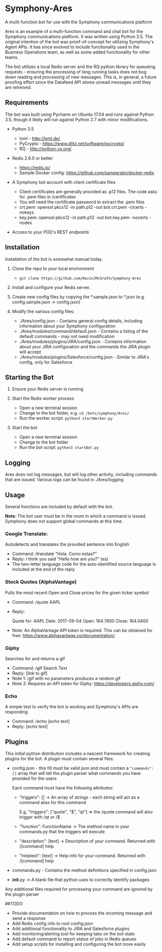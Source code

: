 # Symphony-Ares
A multi-function bot for use with the Symphony communications platform

Ares is an example of a multi-function command and chat bot for the Symphony communications platform. It was written using Python 3.5. The original intention of the bot was proof-of-concept for utilizing Symphony's Agent APIs. It has since evolved to include functionality used in the Business Operations team, as well as some added functionality for other teams. 

The bot utilizes a local Redis server and the RQ python library for queueing requests - ensuring the processing of long running tasks does not bog down reading and processing of new messages. This is, in general, a future proofing effort since the Datafeed API stores unread messages until they are retreived. 

## Requirements

The bot was built using Pycharm on Ubuntu 17.04 and runs against Python 3.5, though it likely will run against Python 2.7 with minor modifications. 

* Python 3.5 

    * lxml - http://lxml.de/
    * PyCrypto - https://www.dlitz.net/software/pycrypto/
    * RQ - http://python-rq.org/

* Redis 2.6.0 or better

    * https://redis.io/
    * Sample Docker config: https://github.com/sameersbn/docker-redis

* A Symphony bot account with client certificate files

    * Client certificates are generally provided as .p12 files. The code asks for .pem files in /certificates
    * You will need the certificate password to extract the .pem files
    * crt.pem: openssl pkcs12 -in path.p12 -out bot.crt.pem -clcerts -nokeys
    * key.pem: openssl pkcs12 -in path.p12 -out bot.key.pem -nocerts -nodes

* Access to your POD's REST endpoints

## Installation

Installation of the bot is somewhat manual today. 

1. Clone the repo to your local environment 

    * `git clone https://github.com/KevinJMcGrath/Symphony-Ares`

2. Install and configure your Redis server. 
3. Create new config files by copying the *.sample.json to *.json (e.g. config.sample.json -> config.json)
4. Modify the various config files:

    * ./Ares/config.json - Contains general config details, including information about your Symphony configuration
    * ./Ares/modules/command/default.json - Contains a listing of the default commands - may not need modification
    * ./Ares/modules/plugins/JIRA/config.json - Contains information about your JIRA configuration and the commands the JIRA plugin will accept
    * ./Ares/modules/plugins/Salesforce/config.json - Similar to JIRA's config, only for Salesforce

## Starting the Bot

1. Ensure your Redis server is running
2. Start the Redis worker process

    * Open a new terminal session
    * Change to the bot folder, e.g. `cd /bots/symphony/Ares/`
    * Run the worker script: `python3 startWorker.py`

3. Start the bot

    * Open a new terminal session
    * Change to the bot folder
    * Run the bot script: `python3 startBot.py`

## Logging

Ares does not log messages, but will log other activity, including commands that are issued. Various logs can be found in ./Ares/logging

## Usage

Several functions are included by default with the bot. 

**Note**: The bot user _must_ be in the room in which a command is issued. Symphony does not support global commands at this time. 

### Google Translate:

Autodetects and translates the provided sentence into English

* Command: /translate "Hola. Como estas?"
* Reply: I think you said "Hello how are you?" (es)
* The two-letter language code for the auto-identified source language is included at the end of the reply

### Stock Quotes (AlphaVantage)

Pulls the most recent Open and Close prices for the given ticker symbol

* Command: /quote AAPL
* Reply: 

    Quote for: AAPL
    Date: 2017-09-04
    Open: 164.7600
    Close: 164.0400

* Note: An AlphaVantage API token is required. This can be obtained for free: https://www.alphavantage.co/documentation/

### Giphy

Searches for and returns a gif

* Command: /gif Search Text
* Reply: [link to gif]
* Note 1: /gif with no parameters produces a random gif
* Note 2: Requires an API token for Giphy: https://developers.giphy.com/

### Echo

A simple test to verify the bot is working and Symphony's APIs are responding

* Command: /echo [echo text]
* Reply: [echo text]

## Plugins

This initial python distribution includes a nascent framework for creating plugins for the bot. A plugin must contain several files:

* config.json - this fill must be valid json and must contain a `"commands": []` array that will tell the plugin parser what commands you have provided for the users

    Each command must have the following attributes:

    * "triggers": [] -> An array of strings - each string will act as a command alias for this command

        E.g. "triggers": ["quote", "$", "qt"] => the /quote command will also trigger with /qt or /$

    * "function": FunctionName -> The method name in your commands.py that the triggers wll execute
    * "description": [text] -> Description of your command. Returned with /[command] help
    * "helptext": [text] -> Help info for your command. Returned with /[command] help

* commands.py - Contains the method definitions specified in config.json
* __init__.py -> A blank file that python uses to correctly identify packages

Any additional files required for processing your command are ignored by the plugin parser



##TODO

* Provide documentation on how to process the incoming message and send a response
* Add Redis config info to root config.json
* Add additional functionality to JIRA and Salesforce plugins
* Add monitoring/alerting tool for keeping tabs on the bot state
* Add default command to report status of jobs in Redis queues
* Add setup scripts for installing and configuring the bot more easily